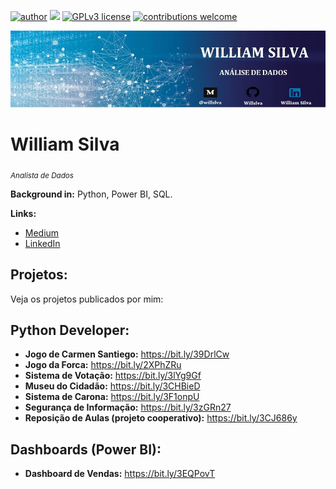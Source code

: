 [![author](https://img.shields.io/badge/author-williamsilva-red.svg)](https://www.linkedin.com/in/william-silva-a4489621a/) [![](https://img.shields.io/badge/python-3.9.7+-blue.svg)](https://www.python.org/downloads/release/python-397/) [![GPLv3 license](https://img.shields.io/badge/License-GPLv3-blue.svg)](http://perso.crans.org/besson/LICENSE.html) [![contributions welcome](https://img.shields.io/badge/contributions-welcome-brightgreen.svg?style=flat)](https://github.com/Willslva/data_science/issues)

<p align="center">
  <img src="banner.jpg" >
</p>

# William Silva
<sub>*Analista de Dados*</sub>

 

**Background in:** Python, Power BI, SQL.

**Links:**
* [Medium](https://medium.com/@willslva)
* [LinkedIn](https://www.linkedin.com/in/william-silva-a4489621a/)



## Projetos:
Veja os projetos publicados por mim:

## Python Developer:
* **Jogo de Carmen Santiego:** https://bit.ly/39DrlCw
* **Jogo da Forca:** https://bit.ly/2XPhZRu
* **Sistema de Votação:** https://bit.ly/3lYg9Gf
* **Museu do Cidadão:** https://bit.ly/3CHBieD
* **Sistema de Carona:** https://bit.ly/3F1onpU
* **Segurança de Informação:** https://bit.ly/3zGRn27
* **Reposição de Aulas (projeto cooperativo):** https://bit.ly/3CJ686y

## Dashboards (Power BI):
* **Dashboard de Vendas:** https://bit.ly/3EQPovT
